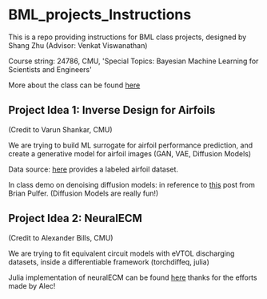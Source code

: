 # BML_projects_Instructions

This is a repo providing instructions for BML class projects, designed by Shang Zhu (Advisor: Venkat Viswanathan)

Course string: 24786, CMU, 'Special Topics: Bayesian Machine Learning for Scientists and Engineers'

More about the class can be found [here](https://www.meche.engineering.cmu.edu/education/courses/24-786.html)

## Project Idea 1: Inverse Design for Airfoils 
(Credit to Varun Shankar, CMU)

We are trying to build ML surrogate for airfoil performance prediction, and create a generative model for airfoil images (GAN, VAE, Diffusion Models)

Data source: [here](https://github.com/ziliHarvey/CNN-for-Airfoil/tree/master/data/parsed_data) provides a labeled airfoil dataset.

In class demo on denoising diffusion models: in reference to [this](https://medium.com/mlearning-ai/enerating-images-with-ddpms-a-pytorch-implementation-cef5a2ba8cb1) post from Brian Pulfer. (Diffusion Models are really fun!)

## Project Idea 2: NeuralECM 
(Credit to Alexander Bills, CMU)

We are trying to fit equivalent circuit models with eVTOL discharging datasets, inside a differentiable framework (torchdiffeq, julia)

Julia implementation of neuralECM can be found [here](https://github.com/abillscmu/NeuralECM.jl) thanks for the efforts made by Alec!
